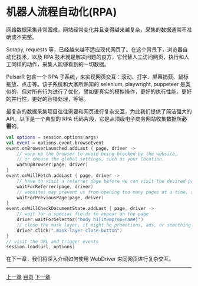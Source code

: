 机器人流程自动化(RPA)
=

网络数据采集非常困难，网站经常变化并且变得越来越复杂，采集的数据通常不准确或不完整。

Scrapy, requests 等，已经越来越不适应现代网页了。在这个背景下，浏览器自动化技术，以及 RPA 技术就是解决问题的良方，它代替人工访问网页，执行和人工同样的动作，采集人能够看到的一切数据。

PulsarR 包含一个 RPA 子系统，来实现网页交互：滚动、打字、屏幕捕获、鼠标拖放、点击等。该子系统和大家所熟知的 selenium, playwright, puppeteer 是类似的，但对所有行为进行了优化，譬如更真实的模拟操作，更好的执行性能，更好的并行性，更好的容错处理，等等。

最复杂的数据采集项目往往需要和网页进行复杂交互，为此我们提供了简洁强大的 API。以下是一个典型的 RPA 代码片段，它是从顶级电子商务网站收集数据所**必需**的。

```kotlin
val options = session.options(args)
val event = options.event.browseEvent
event.onBrowserLaunched.addLast { page, driver ->
    // warp up the browser to avoid being blocked by the website,
    // or choose the global settings, such as your location.
    warnUpBrowser(page, driver)
}
event.onWillFetch.addLast { page, driver ->
    // have to visit a referrer page before we can visit the desired page
    waitForReferrer(page, driver)
    // websites may prevent us from opening too many pages at a time, so we should open links one by one.
    waitForPreviousPage(page, driver)
}
event.onWillCheckDocumentState.addLast { page, driver ->
    // wait for a special fields to appear on the page
    driver.waitForSelector("body h1[itemprop=name]")
    // close the mask layer, it might be promotions, ads, or something else.
    driver.click(".mask-layer-close-button")
}
// visit the URL and trigger events
session.load(url, options)
```

在下一章，我们将深入介绍如何使用 WebDriver 来同网页进行复杂交互。

------

[上一章](9事件处理.md) [目录](1目录.md) [下一章](11WebDriver.md)
